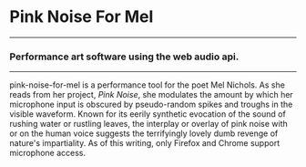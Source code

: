# Pink Noise For Mel
-------------------

### Performance art software using the web audio api.

-----

pink-noise-for-mel is a performance tool for the poet Mel Nichols. As she reads from her project, *Pink Noise*, she modulates the amount by which her microphone input is obscured by pseudo-random spikes and troughs in the visible waveform. Known for its eerily synthetic evocation of the sound of rushing water or rustling leaves, the interplay or overlay of pink noise with or on the human voice suggests the terrifyingly lovely dumb revenge of nature's impartiality. As of this writing, only Firefox and Chrome support microphone access.

